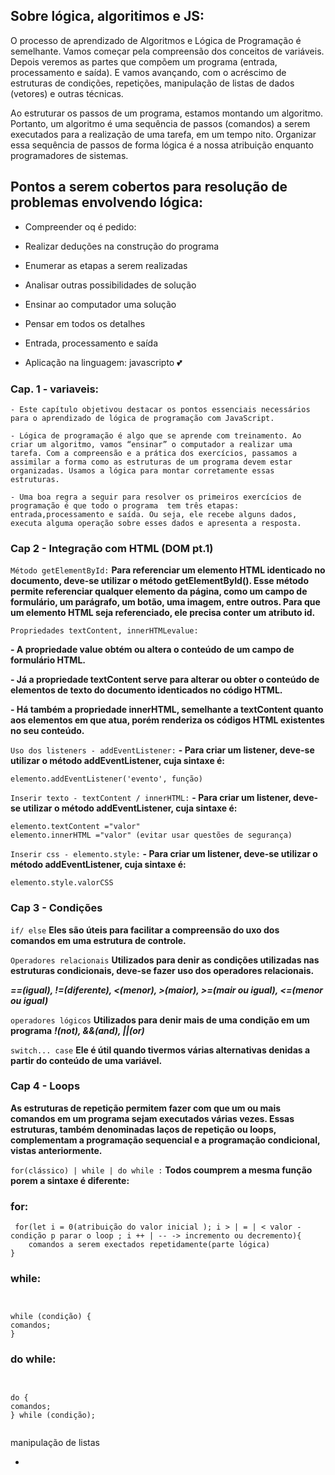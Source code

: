 ## Sobre lógica, algoritimos e JS:

O processo de aprendizado de Algoritmos e Lógica de Programação é semelhante. Vamos começar pela compreensão dos conceitos de variáveis.
Depois veremos as partes que compõem um programa (entrada,
processamento e saída). E vamos avançando, com o acréscimo de
estruturas de condições, repetições, manipulação de listas de dados (vetores) e outras técnicas.

Ao estruturar os passos de um programa, estamos montando um
algoritmo. Portanto, um algoritmo é uma sequência de passos (comandos)
a serem executados para a realização de uma tarefa, em um tempo nito.
Organizar essa sequência de passos de forma lógica é a nossa atribuição
enquanto programadores de sistemas.

## Pontos a serem cobertos para resolução de problemas envolvendo lógica:

- Compreender oq é pedido:

- Realizar deduções na construção do programa

- Enumerar as etapas a serem realizadas

- Analisar outras possibilidades de solução

- Ensinar ao computador uma solução

- Pensar em todos os detalhes

- Entrada, processamento e saída

- Aplicação na linguagem: javascripto 💕

### Cap. 1 - variaveis:

    - Este capítulo objetivou destacar os pontos essenciais necessários para o aprendizado de lógica de programação com JavaScript.

    - Lógica de programação é algo que se aprende com treinamento. Ao criar um algoritmo, vamos “ensinar” o computador a realizar uma tarefa. Com a compreensão e a prática dos exercícios, passamos a assimilar a forma como as estruturas de um programa devem estar organizadas. Usamos a lógica para montar corretamente essas estruturas.

    - Uma boa regra a seguir para resolver os primeiros exercícios de programação é que todo o programa  tem três etapas: entrada,processamento e saída. Ou seja, ele recebe alguns dados, executa alguma operação sobre esses dados e apresenta a resposta.

### Cap 2 - Integração com HTML (DOM pt.1)

`Método getElementById:`
**Para referenciar um elemento HTML identicado no documento, deve-se utilizar o método getElementById(). Esse método permite referenciar qualquer elemento da página, como um campo de formulário, um parágrafo, um botão, uma imagem, entre outros. Para que um elemento HTML seja referenciado, ele precisa conter um atributo id.**

`Propriedades textContent, innerHTMLevalue:`

**- A propriedade value obtém ou altera o conteúdo de um campo de formulário HTML.**

**- Já a propriedade textContent serve para alterar ou obter o conteúdo de elementos de texto do documento identicados no código HTML.**

**- Há também a propriedade innerHTML, semelhante a textContent quanto aos elementos em que atua, porém renderiza os códigos HTML existentes no seu conteúdo.**

`Uso dos listeners - addEventListener:`
**- Para criar um listener, deve-se utilizar o método addEventListener, cuja sintaxe é:**

```
elemento.addEventListener('evento', função)

```

`Inserir texto - textContent / innerHTML:`
**- Para criar um listener, deve-se utilizar o método addEventListener, cuja sintaxe é:**

```
elemento.textContent ="valor"
elemento.innerHTML ="valor" (evitar usar questões de segurança)

```

`Inserir css - elemento.style:`
**- Para criar um listener, deve-se utilizar o método addEventListener, cuja sintaxe é:**

```
elemento.style.valorCSS
```

### Cap 3 - Condições

`if/ else`
**Eles são úteis para facilitar a compreensão do uxo dos comandos em uma estrutura de controle.**

`Operadores relacionais`
**Utilizados para denir as condições utilizadas nas estruturas condicionais, deve-se fazer uso dos operadores relacionais.**

**_==(igual), !=(diferente), <(menor), >(maior), >=(mair ou igual), <=(menor ou igual)_**

`operadores lógicos`
**Utilizados para denir mais de uma condição em um programa**
**_!(not), &&(and), ||(or)_**

`switch... case`
**Ele é útil quando tivermos várias alternativas denidas a partir do conteúdo de uma variável.**

### Cap 4 - Loops

**As estruturas de repetição permitem fazer com que um ou mais comandos em um programa sejam executados várias vezes. Essas estruturas, também denominadas laços de repetição ou loops, complementam a programação sequencial e a programação condicional, vistas anteriormente.**

`for(clássico) | while | do while :`
**Todos coumprem a mesma função porem a sintaxe é diferente:**

### for:
```
 for(let i = 0(atribuição do valor inicial ); i > | = | < valor - condição p parar o loop ; i ++ | -- -> incremento ou decremento){
    comandos a serem exectados repetidamente(parte lógica)
}

```
### while: 
```


while (condição) {
comandos;
}

```
### do while: 
```


do {
comandos;
} while (condição);


```
manipulação de listas

-
